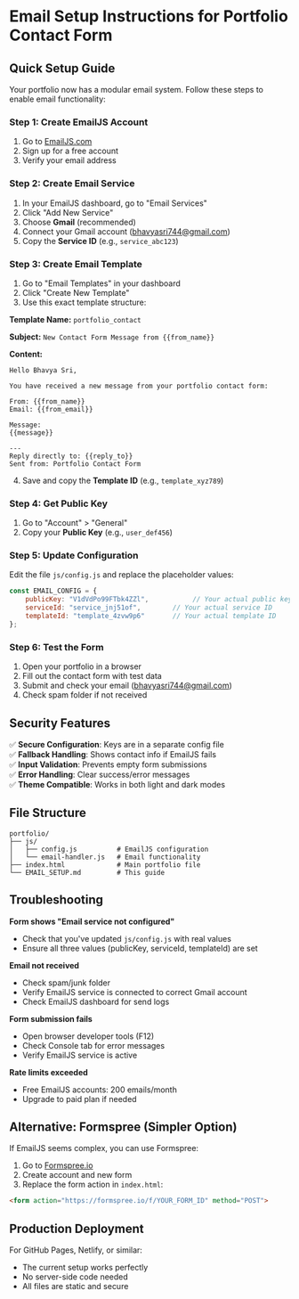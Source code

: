 # Email Setup Instructions for Portfolio Contact Form

## Quick Setup Guide

Your portfolio now has a modular email system. Follow these steps to enable email functionality:

### Step 1: Create EmailJS Account
1. Go to [EmailJS.com](https://www.emailjs.com/)
2. Sign up for a free account
3. Verify your email address

### Step 2: Create Email Service
1. In your EmailJS dashboard, go to "Email Services"
2. Click "Add New Service"
3. Choose **Gmail** (recommended)
4. Connect your Gmail account (bhavyasri744@gmail.com)
5. Copy the **Service ID** (e.g., `service_abc123`)

### Step 3: Create Email Template
1. Go to "Email Templates" in your dashboard
2. Click "Create New Template"
3. Use this exact template structure:

**Template Name:** `portfolio_contact`

**Subject:** `New Contact Form Message from {{from_name}}`

**Content:**
```
Hello Bhavya Sri,

You have received a new message from your portfolio contact form:

From: {{from_name}}
Email: {{from_email}}

Message:
{{message}}

---
Reply directly to: {{reply_to}}
Sent from: Portfolio Contact Form
```

4. Save and copy the **Template ID** (e.g., `template_xyz789`)

### Step 4: Get Public Key
1. Go to "Account" > "General"
2. Copy your **Public Key** (e.g., `user_def456`)

### Step 5: Update Configuration
Edit the file `js/config.js` and replace the placeholder values:

```javascript
const EMAIL_CONFIG = {
    publicKey: "V1dVdPo99FTbk4ZZl",           // Your actual public key
    serviceId: "service_jnj51of",        // Your actual service ID
    templateId: "template_4zvw9p6"       // Your actual template ID
};
```

### Step 6: Test the Form
1. Open your portfolio in a browser
2. Fill out the contact form with test data
3. Submit and check your email (bhavyasri744@gmail.com)
4. Check spam folder if not received

## Security Features

✅ **Secure Configuration**: Keys are in a separate config file  
✅ **Fallback Handling**: Shows contact info if EmailJS fails  
✅ **Input Validation**: Prevents empty form submissions  
✅ **Error Handling**: Clear success/error messages  
✅ **Theme Compatible**: Works in both light and dark modes  

## File Structure
```
portfolio/
├── js/
│   ├── config.js          # EmailJS configuration
│   └── email-handler.js   # Email functionality
├── index.html             # Main portfolio file
└── EMAIL_SETUP.md         # This guide
```

## Troubleshooting

**Form shows "Email service not configured"**
- Check that you've updated `js/config.js` with real values
- Ensure all three values (publicKey, serviceId, templateId) are set

**Email not received**
- Check spam/junk folder
- Verify EmailJS service is connected to correct Gmail account
- Check EmailJS dashboard for send logs

**Form submission fails**
- Open browser developer tools (F12)
- Check Console tab for error messages
- Verify EmailJS service is active

**Rate limits exceeded**
- Free EmailJS accounts: 200 emails/month
- Upgrade to paid plan if needed

## Alternative: Formspree (Simpler Option)

If EmailJS seems complex, you can use Formspree:

1. Go to [Formspree.io](https://formspree.io/)
2. Create account and new form
3. Replace the form action in `index.html`:
```html
<form action="https://formspree.io/f/YOUR_FORM_ID" method="POST">
```

## Production Deployment

For GitHub Pages, Netlify, or similar:
- The current setup works perfectly
- No server-side code needed
- All files are static and secure
